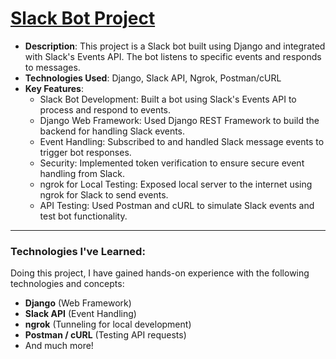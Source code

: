# [Slack Bot Project](slack_bot)
  - **Description**: This project is a Slack bot built using Django and integrated with Slack's Events API. The bot listens to specific events and responds to messages.
  - **Technologies Used**: Django, Slack API, Ngrok, Postman/cURL
  - **Key Features**:
    - Slack Bot Development: Built a bot using Slack's Events API to process and respond to events.
    - Django Web Framework: Used Django REST Framework to build the backend for handling Slack events.
    - Event Handling: Subscribed to and handled Slack message events to trigger bot responses.
    - Security: Implemented token verification to ensure secure event handling from Slack.
    - ngrok for Local Testing: Exposed local server to the internet using ngrok for Slack to send events.
    - API Testing: Used Postman and cURL to simulate Slack events and test bot functionality.

---

### **Technologies I've Learned**:
Doing this project, I have gained hands-on experience with the following technologies and concepts:
- **Django** (Web Framework)
- **Slack API** (Event Handling)
- **ngrok** (Tunneling for local development)
- **Postman / cURL** (Testing API requests)
- And much more!
